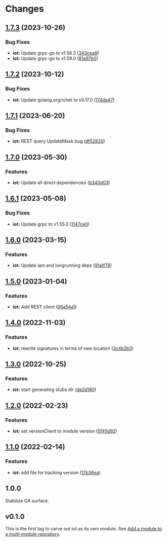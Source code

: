 # Changes

## [1.7.3](https://github.com/googleapis/google-cloud-go/compare/iot/v1.7.2...iot/v1.7.3) (2023-10-26)


### Bug Fixes

* **iot:** Update grpc-go to v1.56.3 ([343cea8](https://github.com/googleapis/google-cloud-go/commit/343cea8c43b1e31ae21ad50ad31d3b0b60143f8c))
* **iot:** Update grpc-go to v1.59.0 ([81a97b0](https://github.com/googleapis/google-cloud-go/commit/81a97b06cb28b25432e4ece595c55a9857e960b7))

## [1.7.2](https://github.com/googleapis/google-cloud-go/compare/iot/v1.7.1...iot/v1.7.2) (2023-10-12)


### Bug Fixes

* **iot:** Update golang.org/x/net to v0.17.0 ([174da47](https://github.com/googleapis/google-cloud-go/commit/174da47254fefb12921bbfc65b7829a453af6f5d))

## [1.7.1](https://github.com/googleapis/google-cloud-go/compare/iot/v1.7.0...iot/v1.7.1) (2023-06-20)


### Bug Fixes

* **iot:** REST query UpdateMask bug ([df52820](https://github.com/googleapis/google-cloud-go/commit/df52820b0e7721954809a8aa8700b93c5662dc9b))

## [1.7.0](https://github.com/googleapis/google-cloud-go/compare/iot/v1.6.1...iot/v1.7.0) (2023-05-30)


### Features

* **iot:** Update all direct dependencies ([b340d03](https://github.com/googleapis/google-cloud-go/commit/b340d030f2b52a4ce48846ce63984b28583abde6))

## [1.6.1](https://github.com/googleapis/google-cloud-go/compare/iot/v1.6.0...iot/v1.6.1) (2023-05-08)


### Bug Fixes

* **iot:** Update grpc to v1.55.0 ([1147ce0](https://github.com/googleapis/google-cloud-go/commit/1147ce02a990276ca4f8ab7a1ab65c14da4450ef))

## [1.6.0](https://github.com/googleapis/google-cloud-go/compare/iot/v1.5.0...iot/v1.6.0) (2023-03-15)


### Features

* **iot:** Update iam and longrunning deps ([91a1f78](https://github.com/googleapis/google-cloud-go/commit/91a1f784a109da70f63b96414bba8a9b4254cddd))

## [1.5.0](https://github.com/googleapis/google-cloud-go/compare/iot/v1.4.0...iot/v1.5.0) (2023-01-04)


### Features

* **iot:** Add REST client ([06a54a1](https://github.com/googleapis/google-cloud-go/commit/06a54a16a5866cce966547c51e203b9e09a25bc0))

## [1.4.0](https://github.com/googleapis/google-cloud-go/compare/iot/v1.3.0...iot/v1.4.0) (2022-11-03)


### Features

* **iot:** rewrite signatures in terms of new location ([3c4b2b3](https://github.com/googleapis/google-cloud-go/commit/3c4b2b34565795537aac1661e6af2442437e34ad))

## [1.3.0](https://github.com/googleapis/google-cloud-go/compare/iot/v1.2.0...iot/v1.3.0) (2022-10-25)


### Features

* **iot:** start generating stubs dir ([de2d180](https://github.com/googleapis/google-cloud-go/commit/de2d18066dc613b72f6f8db93ca60146dabcfdcc))

## [1.2.0](https://github.com/googleapis/google-cloud-go/compare/iot/v1.1.0...iot/v1.2.0) (2022-02-23)


### Features

* **iot:** set versionClient to module version ([55f0d92](https://github.com/googleapis/google-cloud-go/commit/55f0d92bf112f14b024b4ab0076c9875a17423c9))

## [1.1.0](https://github.com/googleapis/google-cloud-go/compare/iot/v1.0.0...iot/v1.1.0) (2022-02-14)


### Features

* **iot:** add file for tracking version ([17b36ea](https://github.com/googleapis/google-cloud-go/commit/17b36ead42a96b1a01105122074e65164357519e))

## 1.0.0

Stabilize GA surface.

## v0.1.0

This is the first tag to carve out iot as its own module. See
[Add a module to a multi-module repository](https://github.com/golang/go/wiki/Modules#is-it-possible-to-add-a-module-to-a-multi-module-repository).
